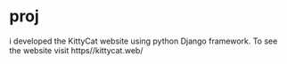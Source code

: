 # proj
i developed the KittyCat website using python Django framework. To see the website visit https//kittycat.web/ 
